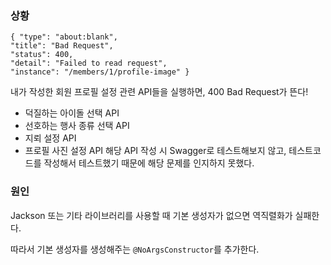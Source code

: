 ### 상황

```
{ "type": "about:blank",
"title": "Bad Request",
"status": 400,
"detail": "Failed to read request",
"instance": "/members/1/profile-image" }
```

내가 작성한 회원 프로필 설정 관련 API들을 실행하면, 400 Bad Request가 뜬다!
* 덕질하는 아이돌 선택 API
* 선호하는 행사 종류 선택 API
* 지뢰 설정 API
* 프로필 사진 설정 API
해당 API 작성 시 Swagger로 테스트해보지 않고, 테스트코드를 작성해서 테스트했기 때문에 해당 문제를 인지하지 못했다.


### 원인
Jackson 또는 기타 라이브러리를 사용할 때 기본 생성자가 없으면 역직렬화가 실패한다.





따라서 기본 생성자를 생성해주는 `@NoArgsConstructor`를 추가한다.